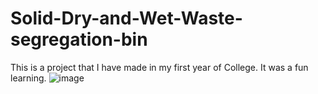 # Solid-Dry-and-Wet-Waste-segregation-bin
This is a project that I have made in my first year of College. It was a fun learning.
![image](https://user-images.githubusercontent.com/123328399/218475466-20fef473-1ec1-4c4e-9769-65bc95e1b1a7.png)
